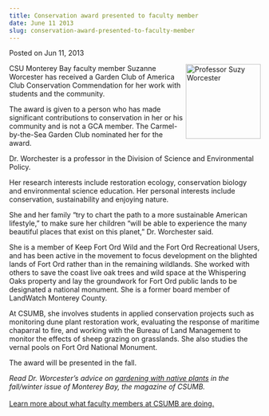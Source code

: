 ```yaml
---
title: Conservation award presented to faculty member
date: June 11 2013
slug: conservation-award-presented-to-faculty-member
---
```


 



<span class="date">Posted on Jun 11, 2013    </span>
<p><img alt="Professor Suzy Worcester" src="https://news.csumb.edu/sites/default/files/65/attachments/news/images/suzy-web.jpg" style="float:right; width:150px; height:150px">CSU Monterey Bay
faculty member Suzanne Worcester has received a Garden Club of
America Club Conservation Commendation for her work with students
and the community.</img></p>
<p>The award is given to a person who has made significant
contributions to conservation in her or his community and is not a
GCA member.&#xA0;The Carmel-by-the-Sea Garden Club nominated her
for the award.</p>
<p>Dr. Worchester is a professor in the Division of Science and
Environmental Policy.</p>
<p>Her research interests include restoration ecology, conservation
biology and environmental science education. Her personal interests
include conservation, sustainability and enjoying nature.</p>
<p>She and her family &#x201C;try to chart the path to a more sustainable
American lifestyle,&#x201D; to make sure her children &#x201C;will be able to
experience the many beautiful places that exist on this planet,&#x201D;
Dr. Worchester said.</p>
<p>She is a member of Keep Fort Ord Wild and the Fort Ord
Recreational Users, and has been active in the movement to focus
development on the blighted lands of Fort Ord rather than in the
remaining wildlands. She worked with others to save the coast live
oak trees and wild space at the Whispering Oaks property and lay
the groundwork for Fort Ord public lands to be designated a
national monument. She is a former board member of LandWatch
Monterey County.</p>
<p>At CSUMB, she involves students in applied conservation projects
such as monitoring dune plant restoration work, evaluating the
response of maritime chaparral to fire, and working with the Bureau
of Land Management to monitor the effects of sheep grazing on
grasslands. She also studies the vernal pools on Fort Ord National
Monument.</p>
<p>The award will be presented in the fall.</p>
<p><em>Read Dr. Worcester&#x2019;s advice on <a href="https://magazine.csumb.edu/news/2012/nov/6/gardening-native-plants" rel="nofollow">gardening with native plants</a> in the fall/winter
issue of Monterey Bay, the magazine of CSUMB.</em><br>
<br>
<a href="../../../2012/nov/25/faculty-highlights.html" rel="nofollow">Learn more about what faculty members at CSUMB are
doing.</a></br></br></p>





```
